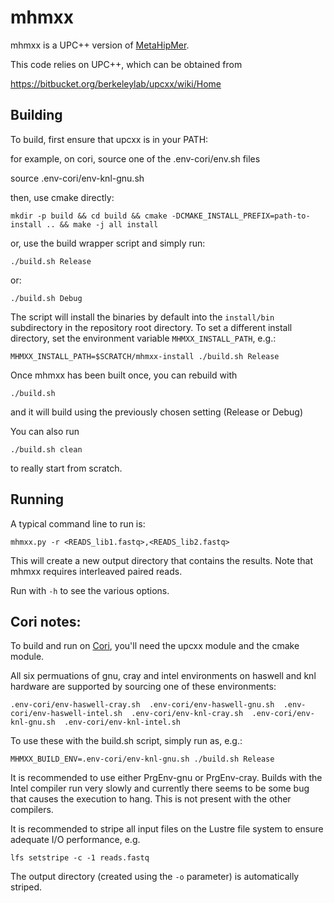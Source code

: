 # mhmxx #

mhmxx is a UPC++ version of [MetaHipMer](https://sites.google.com/lbl.gov/exabiome/downloads?authuser=0).

This code relies on UPC++, which can be obtained from

https://bitbucket.org/berkeleylab/upcxx/wiki/Home


## Building

To build, first ensure that upcxx is in your PATH:

for example, on cori, source one of the .env-cori/env.sh files

source .env-cori/env-knl-gnu.sh

then, use cmake directly:

`mkdir -p build && cd build && cmake -DCMAKE_INSTALL_PREFIX=path-to-install .. && make -j all install`

or, use the build wrapper script and simply run:

`./build.sh Release`

or:

`./build.sh Debug`

The script will install the binaries by default into the `install/bin` subdirectory in the repository root directory. To set a different install 
directory, set the environment variable `MHMXX_INSTALL_PATH`, e.g.:

`MHMXX_INSTALL_PATH=$SCRATCH/mhmxx-install ./build.sh Release`

Once mhmxx has been built once, you can rebuild with

`./build.sh`

and it will build using the previously chosen setting (Release or Debug)

You can also run

`./build.sh clean`

to really start from scratch.

## Running


A typical command line to run is:

`mhmxx.py -r <READS_lib1.fastq>,<READS_lib2.fastq>`

This will create a new output directory that contains the results. Note that mhmxx requires interleaved paired reads.

Run with `-h` to see the various options.

## Cori notes:

To build and run on [Cori](https://docs.nersc.gov/systems/cori/), you'll need the upcxx module and the cmake module.

All six permuations of gnu, cray and intel environments on haswell and knl hardware are supported
by sourcing one of these environments:

`.env-cori/env-haswell-cray.sh  .env-cori/env-haswell-gnu.sh  .env-cori/env-haswell-intel.sh  .env-cori/env-knl-cray.sh  .env-cori/env-knl-gnu.sh  .env-cori/env-knl-intel.sh`

To use these with the build.sh script, simply run as, e.g.:

`MHMXX_BUILD_ENV=.env-cori/env-knl-gnu.sh ./build.sh Release`

It is recommended to use either PrgEnv-gnu or PrgEnv-cray. Builds with the Intel compiler run very slowly and currently there seems to be some bug that causes the execution to hang. This is not present with the other compilers.

It is recommended to stripe all input files on the Lustre file system to ensure adequate I/O performance, e.g.

`lfs setstripe -c -1 reads.fastq`

The output directory (created using the `-o` parameter) is automatically striped.

